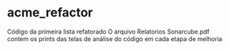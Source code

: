 # acme_refactor
Código da primeira lista refatorado
O arquivo Relatorios Sonarcube.pdf contem os prints das telas de análise do código em cada etapa de melhoria
